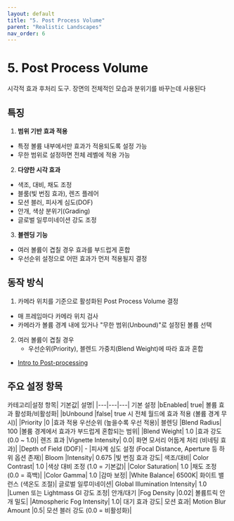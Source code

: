 ```yaml
---
layout: default
title: "5. Post Process Volume"
parent: "Realistic Landscapes"
nav_order: 6
---
```


# 5. Post Process Volume
시각적 효과 후처리 도구. 장면의 전체적인 모습과 분위기를 바꾸는데 사용된다

## 특징
1. **범위 기반 효과 적용**
- 특정 볼륨 내부에서만 효과가 적용되도록 설정 가능
- 무한 범위로 설정하면 전체 레벨에 적용 가능
2. **다양한 시각 효과**
- 색조, 대비, 채도 조정
- 블룸(빛 번짐 효과), 렌즈 플레어
- 모션 블러, 피사계 심도(DOF)
- 안개, 색상 분위기(Grading)
- 글로벌 일루미네이션 강도 조정
3. **블렌딩 기능**
- 여러 볼륨이 겹칠 경우 효과를 부드럽게 혼합
- 우선순위 설정으로 어떤 효과가 먼저 적용될지 결정

## 동작 방식
1. 카메라 위치를 기준으로 활성화된  Post Process Volume 결정
  - 매 프레임마다 카메라 위치 검사
  - 카메라가 볼륨 경계 내에 있거나 "무한 범위(Unbound)"로 설정된 볼륨 선택
2. 여러 볼륨이 겹칠 경우
   - 우선순위(Priority), 블렌드 가중치(Blend Weight)에 따라 효과 혼합

- [Intro to Post-processing](https://dev.epicgames.com/documentation/en-us/fortnite/intro-to-postprocessing-in-unreal-editor-for-fortnite?application_version=1.0)

## 주요 설정 항목

카테고리|설정 항목|	기본값|	설명|
|---|---|---|
기본 설정	|bEnabled|	true|	볼륨 효과 활성화/비활성화|
            |bUnbound	|false|	true 시 전체 월드에 효과 적용 (볼륨 경계 무시)|
            |Priority	|0	|효과 적용 우선순위 (높을수록 우선 적용)|
블렌딩	|Blend Radius|	100	|볼륨 경계에서 효과가 부드럽게 혼합되는 범위|
        |Blend Weight|	1.0	|효과 강도 (0.0 ~ 1.0)|
렌즈 효과	|Vignette Intensity|	0.0|	화면 모서리 어둡게 처리 (비네팅 효과)|
            |Depth of Field (DOF)|	-	|피사계 심도 설정 (Focal Distance, Aperture 등 하위 옵션 존재)|
Bloom |Intensity|	0.675	|빛 번짐 효과 강도|
색조/대비|	Color Contrast|	1.0	|색상 대비 조정 (1.0 = 기본값)|
        |Color Saturation|	1.0	|채도 조정 (0.0 = 흑백)|
        |Color Gamma|	1.0	|감마 보정|
        |White Balance|	6500K|	화이트 밸런스 (색온도 조절)|
글로벌 일루미네이션|	Global Illumination Intensity|	1.0	|Lumen 또는 Lightmass GI 강도 조정|
안개/대기	|Fog Density	|0.02|	볼륨트릭 안개 밀도|
            |Atmospheric Fog Intensity|	1.0|	대기 효과 강도|
모션 효과|	Motion Blur Amount	|0.5|	모션 블러 강도 (0.0 = 비활성화)|
